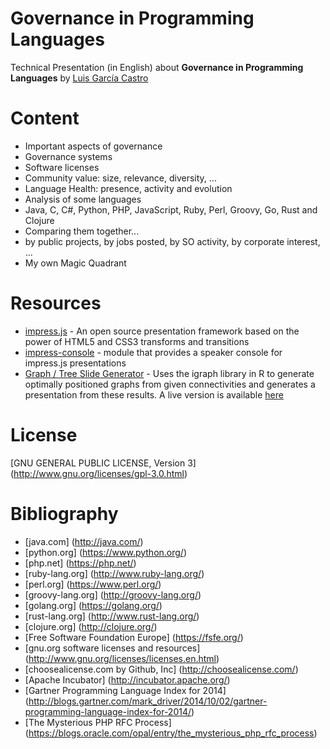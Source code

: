 Governance in Programming Languages 
====

Technical Presentation (in English) about **Governance in Programming Languages** by [Luis García Castro](https://github.com/LuisGC)

# Content

+ Important aspects of governance
 + Governance systems
 + Software licenses
 + Community value: size, relevance, diversity, ...
 + Language Health: presence, activity and evolution
+ Analysis of some languages
 + Java, C, C#, Python, PHP, JavaScript, Ruby, Perl, Groovy, Go, Rust and Clojure
+ Comparing them together...
 + by public projects, by jobs posted, by SO activity, by corporate interest, ...
+ My own Magic Quadrant

# Resources

* [impress.js](https://github.com/bartaz/impress.js) - An open source presentation framework based on the power of HTML5 and CSS3 transforms and transitions
* [impress-console](https://github.com/regebro/impress-console) - module that provides a speaker console for impress.js presentations
* [Graph / Tree Slide Generator](http://4quant.github.io/shiny-impress.js) - Uses the igraph library in R to generate optimally positioned graphs from given connectivities and generates a presentation from these results. A live version is available [here](https://4quant.shinyapps.io/gimpress/)

# License

[GNU GENERAL PUBLIC LICENSE, Version 3] (http://www.gnu.org/licenses/gpl-3.0.html)

# Bibliography

* [java.com] (http://java.com/)
* [python.org] (https://www.python.org/)
* [php.net] (https://php.net/)
* [ruby-lang.org] (http://www.ruby-lang.org/)
* [perl.org] (https://www.perl.org/)
* [groovy-lang.org] (http://groovy-lang.org/)
* [golang.org] (https://golang.org/)
* [rust-lang.org] (http://www.rust-lang.org/)
* [clojure.org] (http://clojure.org/)
* [Free Software Foundation Europe] (https://fsfe.org/)
* [gnu.org software licenses and resources] (http://www.gnu.org/licenses/licenses.en.html)
* [choosealicense.com by Github, Inc] (http://choosealicense.com/)
* [Apache Incubator] (http://incubator.apache.org/)
* [Gartner Programming Language Index for 2014] (http://blogs.gartner.com/mark_driver/2014/10/02/gartner-programming-language-index-for-2014/)
* [The Mysterious PHP RFC Process] (https://blogs.oracle.com/opal/entry/the_mysterious_php_rfc_process)
 
